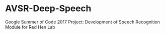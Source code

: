 # AVSR-Deep-Speech
Google Summer of Code 2017 Project: Development of Speech Recognition Module for Red Hen Lab
